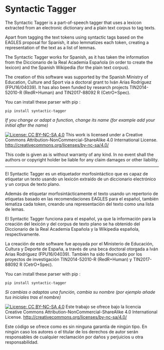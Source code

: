 # Syntactic Tagger

The Syntactic Tagger is a part-of-speech tagger that uses a lexicon extracted from an electronic dictionary and a plain text corpus to tag texts.

Apart from tagging the text tokens using syntactic tags based on the EAGLES proposal for Spanish, it also lemmatizes each token, creating a representation of the text as a list of lemmas.

The Syntactic Tagger works for Spanish, as it has taken the information from the Diccionario de la Real Academia Española (in order to create the lexicon) and the Spanish Wikipedia (for the plain text corpus).

The creation of this software was supported by the Spanish Ministry of Education, Culture and Sport via a doctoral grant to Iván Arias Rodríguez (FPU16/04039). It has also been funded by research projects TIN2014-52010-R (RedR+Human) and TIN2017-88092 R (CetrO+Spec).

You can install these parser with pip :

	pip install syntactic-tagger

*If you change or adapt a function, change its name (for example add your initial after the name)*

[![License: CC BY-NC-SA 4.0](https://licensebuttons.net/l/by-nc-sa/4.0/80x15.png)](https://creativecommons.org/licenses/by-nc-sa/4.0/)
This work is licensed under a Creative Commons Attribution-NonCommercial-ShareAlike 4.0 International License.
http://creativecommons.org/licenses/by-nc-sa/4.0/

This code is given as is without warranty of any kind.
In no event shall the authors or copyright holder be liable for any claim damages or other liability.

------------------------------------------

El Syntactic Tagger es un etiquetador morfosintáctico que es capaz de etiquetar un texto usando un lexicón extraído de un diccionario electrónico y un corpus de texto plano.

Además de etiquetar morfosintácticamente el texto usando un repertorio de etiquetas basado en las recomendaciones EAGLES para el español, también lematiza cada token, creando una representación del texto como una lista de lemas.

El Syntactic Tagger funciona para el español, ya que la información para la creación del lexicón y del corpus de texto plano se ha obtenido del Diccionario de la Real Academia Española y la Wikipedia española, respectivamente.

La creación de este software fue apoyada por el Ministerio de Educación, Cultura y Deporte de España, a través de una beca doctoral otorgada a Iván Arias Rodríguez (FPU16/04039). También ha sido financiado por los proyectos de investigación TIN2014-52010-R (RedR+Human) y TIN2017-88092 R (CetrO+Spec).

You can install these parser with pip :

	pip install syntactic-tagger

*Si cambias o adaptas una función, cambia su nombre (por ejemplo añade tus iniciales tras el nombre)*

[![License: CC BY-NC-SA 4.0](https://licensebuttons.net/l/by-nc-sa/4.0/80x15.png)](https://creativecommons.org/licenses/by-nc-sa/4.0/)
Este trabajo se ofrece bajo la licencia Creative Commons Attribution-NonCommercial-ShareAlike 4.0 International License.
http://creativecommons.org/licenses/by-nc-sa/4.0/

Este código se ofrece como es sin ninguna garantía de ningún tipo.
En ningún caso los autores o el titular de los derechos de autor serán responsables de cualquier reclamación por daños y perjuicios u otra responsabilidad.